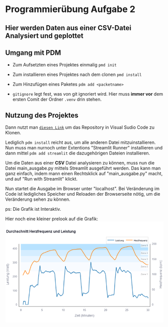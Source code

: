 # Programmierübung Aufgabe 2 
## Hier werden Daten aus einer CSV-Datei Analysiert und geplottet 


## Umgang mit PDM

- Zum Aufsetzten eines Projektes einmalig `pmd init`
- Zum installieren eines Projektes nach dem clonen `pmd install`
- Zum Hinzufügen eines Paketes `pdm add <packetname>`

- `gitignore` legt fest, was von git ignoriert wird.  Hier muss __immer vor__ dem ersten Comit der Ordner `.venv` drin stehen. 

## Nutzung des Projektes 


Dann nutzt man [`diesen Link`](https://github.com/JonPer00/proueb_2025) um das Repository in Visual Sudio Code zu Klonen. 

Lediglich `pdm install` reicht aus, um alle anderen Datei mitzuinstallieren. 
Nun muss man nurnoch unter Extentions "Streamlit Runner" installieren und dann mittel `pdm add streamlit` die dazugehörigen Dateien installieren. 

Um die Daten aus einer __CSV__ Datei analysieren zu können, muss nun die Datei main_ausgabe.py mittels Streamlit ausgeführt werden. 
Das kann man ganz einfach, indem mann einen Rechtsklick auf "main_ausgabe.py" macht, und auf "Run with Streamlit" klickt. 

Nun startet die Ausgabe im Browser unter "localhost". 
Bei Veränderung im Code ist ledigliches Speicher und Reloaden der Browserseite nötig, um die Veränderung sehen zu können. 

ps: Die Grafik ist Interaktiv. 

Hier noch eine kleiner prelook auf die Grafik: 
 ![](https://github.com/JonPer00/proueb_2025/blob/main/figures/Plotinter.png?raw=true)
